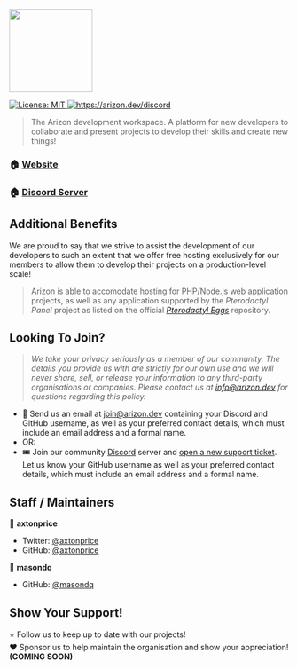 <div align="left"><img height="150" style="margin: 0; padding:0" src="https://user-images.githubusercontent.com/37771600/216801652-e1885d49-d256-4c8c-8632-f502c445cde1.png"></div>
<!--<h2 align="center">Welcome to Arizon Development 👋</h2>-->
<p>
  <a href="#" target="_blank">
    <img alt="License: MIT" src="https://img.shields.io/badge/License-MIT-yellow.svg" />
  </a>
  <a href="https://arizon.dev/discord" target="_blank">
    <img alt="https://arizon.dev/discord" src="https://img.shields.io/discord/826239258590969897?logo=discord&style=social" />
  </a>
</p>

> The Arizon development workspace. A platform for new developers to collaborate and present projects to develop their skills and create new things!

### 🏠 [Website](https://arizon.dev)
### 🏠 [Discord Server](https://arizon.dev/discord)

## Additional Benefits
We are proud to say that we strive to assist the development of our developers to such an extent that we offer free hosting exclusively for our members to allow them to develop their projects on a production-level scale!
> Arizon is able to accomodate hosting for PHP/Node.js web application projects, as well as any application supported by the *Pterodactyl Panel* project as listed on the official *[Pterodactyl Eggs](https://github.com/parkervcp/eggs)* repository.

## Looking To Join?
> *We take your privacy seriously as a member of our community. The details you provide us with are strictly for our own use and we will never share, sell, or release your information to any third-party organisations or companies. Please contact us at info@arizon.dev for questions regarding this policy.*

* 📨 Send us an email at join@arizon.dev containing your Discord and GitHub username, as well as your preferred contact details, which must include an email address and a formal name.
* OR:
* 🎟️ Join our community [Discord](https://arizon.dev/discord) server and [open a new support ticket](https://discord.com/channels/826239258590969897/1011474540062322698/1011476328211546183). Let us know your GitHub username as well as your preferred contact details, which must include an email address and a formal name. 

## Staff / Maintainers

👤 **axtonprice**
* Twitter: [@axtonprice](https://twitter.com/axtonprice)
* GitHub: [@axtonprice](https://github.com/axtonprice)

👤 **masondq**
* GitHub: [@masondq](https://github.com/masondq)

## Show Your Support!

⭐ Follow us to keep up to date with our projects! <br>
❤️ Sponsor us to help maintain the organisation and show your appreciation! **(COMING SOON)**
